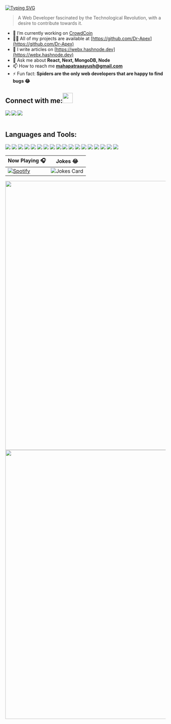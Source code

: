[![Typing SVG](https://readme-typing-svg.herokuapp.com?color=F77222&size=29&multiline=true&width=700&lines=Welcome+To+Aayush+Mahapatra's+GitHub+Profile)](https://git.io/typing-svg)

> A Web Developer fascinated by the Technological Revolution, with a desire to contribute towards it.

- 🔭 I’m currently working on [CrowdCoin](https://github.com/Dr-Apex/CrowdCoin)
- 👨‍💻 All of my projects are available at [https://github.com/Dr-Apex](https://github.com/Dr-Apex)
- 📝 I write articles on [https://webx.hashnode.dev](https://webx.hashnode.dev)
- 💬 Ask me about **React, Next, MongoDB, Node**
- 📫 How to reach me **mahapatraaayush@gmail.com**
- ⚡ Fun fact: **Spiders are the only web developers that are happy to find bugs 😂**

<!-- -------------------------------------------- -->

## Connect with me:<img src="https://github.com/TheDudeThatCode/TheDudeThatCode/blob/master/Assets/Handshake.gif" height="32px">
<p align="left">
  <a href="https://www.linkedin.com/in/aayush-mahapatra" target="blank" >
    <img align="left"  src="https://img.shields.io/badge/LinkedIn-0077B5?style=for-the-badge&logo=linkedin&logoColor=white" />
  </a>
  <a href="https://webx.hashnode.dev">
    <img align="left"  src="https://img.shields.io/badge/Hashnode-2962FF?style=for-the-badge&logo=hashnode&logoColor=white" />
  </a>
  <a href="https://stackoverflow.com/users/14931076/aayush">
    <img align="left"  src="https://img.shields.io/badge/Stack-Overflow-E4405F?style=for-the-badge&logo=stackoverflow&logoColor=white" />
  </a>
</p>
<br>
<br>

<!-- -------------------------------------------- -->

## Languages and Tools:
![](https://img.shields.io/badge/Next.js-242B2E?style=for-the-badge&logo=nextdotjs&logoColor=black)
![](https://img.shields.io/badge/Web3-1B98F5?style=for-the-badge&logo=web3dotjs&logoColor=white)
![](https://img.shields.io/badge/Solidity-8D3DAF?style=for-the-badge&logo=solidity&logoColor=white)
![](https://img.shields.io/badge/React-23C4ED?style=for-the-badge&logo=react&logoColor=white)
![](https://img.shields.io/badge/JavaScript-F7DF1E?style=for-the-badge&logo=javascript&logoColor=black)
![](https://img.shields.io/badge/Node.js-339933?style=for-the-badge&logo=nodedotjs&logoColor=white)
![](https://img.shields.io/badge/Express-35BDD0?style=for-the-badge&logo=express&logoColor=white)
![](https://img.shields.io/badge/MongoDB-1FAA59?style=for-the-badge&logo=mongodb&logoColor=white)
![](https://img.shields.io/badge/Redux-8D3DAF?style=for-the-badge&logo=redux&logoColor=white)
![](https://img.shields.io/badge/SocketIO-758283?style=for-the-badge&logo=socketdotio&logoColor=white)
![](https://img.shields.io/badge/Jest-E03B8B?style=for-the-badge&logo=jest&logoColor=white)
![](https://img.shields.io/badge/Firebase-BF3325?style=for-the-badge&logo=firebase&logoColor=white)
![](https://img.shields.io/badge/Python-FFFFFF?style=for-the-badge&logo=python&logoColor=darkgreen)
![](https://img.shields.io/badge/Heroku-430098?style=for-the-badge&logo=heroku&logoColor=white)
![](https://img.shields.io/badge/Git-F05032?style=for-the-badge&logo=git&logoColor=white)
![](https://img.shields.io/badge/VS_Code-0078D4?style=for-the-badge&logo=visual%20studio%20code&logoColor=white)
![](https://img.shields.io/badge/AdobeXD-6A1B4D?style=for-the-badge&logo=adobexd&logoColor=white)
![](https://img.shields.io/badge/Figma-%2320C4CB.svg?&style=for-the-badge&logo=figma&logoColor=white)

<!-- -------------------------------------------- -->


| Now Playing 🎧  | Jokes 😂 |
| ------------- | ------------- |
| [![Spotify](https://github-readme-remake.vercel.app/api/spotify)](https://open.spotify.com/)  | <img src="https://readme-jokes.vercel.app/api?bgColor=%230D0D0D&borderColor=%238D3DAF&qColor=%23CAD5E2&aColor=%23CAD5E2&textColor=%23CAD5E2&codeColor=%23CAD5E2" alt="Jokes Card">  |

<!-- see https://ashutosh00710.github.io/github-readme-activity-graph/ -->
<img width="843em" src="https://activity-graph.herokuapp.com/graph?username=dr-apex&point=242B2E&line=8D3DAF&hide_title=false&bg_color=0D0D0D&color=CAD5E2">

<img width="843em" src="https://imgs.developpaper.com/imgs/1176636153-e12a98acd115c817_articlex.gif">
